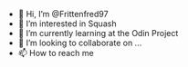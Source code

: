 - 👋 Hi, I’m @Frittenfred97
- 👀 I’m interested in Squash
- 🌱 I’m currently learning at the Odin Project
- 💞️ I’m looking to collaborate on ...
- 📫 How to reach me 

<!---
Frittenfred97/Frittenfred97 is a ✨ special ✨ repository because its `README.md` (this file) appears on your GitHub profile.
You can click the Preview link to take a look at your changes.
--->
